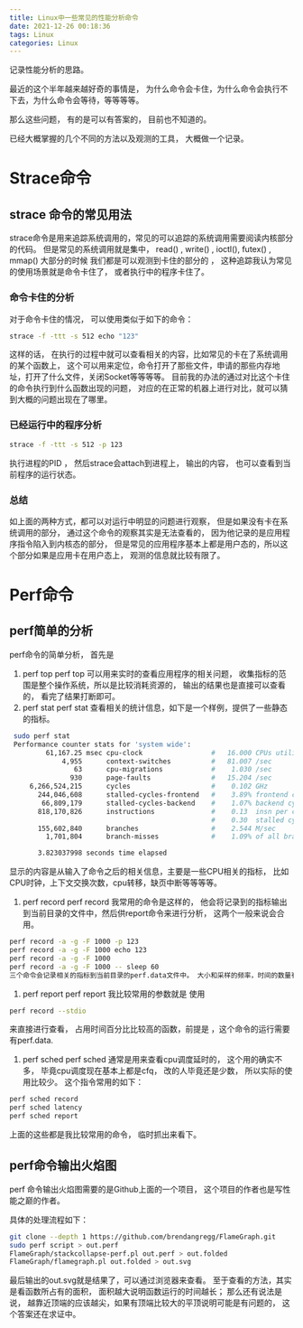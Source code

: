 ```yaml
---
title: Linux中一些常见的性能分析命令
date: 2021-12-26 00:18:36
tags: Linux
categories: Linux
---
```


记录性能分析的思路。

<!-- more -->

最近的这个半年越来越好奇的事情是， 为什么命令会卡住，为什么命令会执行不下去，为什么命令会等待，等等等等。

那么这些问题， 有的是可以有答案的， 目前也不知道的。 

已经大概掌握的几个不同的方法以及观测的工具， 大概做一个记录。

# Strace命令
## strace 命令的常见用法
strace命令是用来追踪系统调用的，常见的可以追踪的系统调用需要阅读内核部分的代码。 但是常见的系统调用就是集中， read() , write() , ioctl(), futex() , mmap()
大部分的时候 我们都是可以观测到卡住的部分的 ， 这种追踪我认为常见的使用场景就是命令卡住了， 或者执行中的程序卡住了。 
### 命令卡住的分析
对于命令卡住的情况， 可以使用类似于如下的命令： 
```bash
strace -f -ttt -s 512 echo "123"
```
这样的话， 在执行的过程中就可以查看相关的内容，比如常见的卡在了系统调用的某个函数上， 这个可以用来定位，命令打开了那些文件，申请的那些内存地址，打开了什么文件，关闭Socket等等等等。 
目前我的办法的通过对比这个卡住的命令执行到什么函数出现的问题， 对应的在正常的机器上进行对比，就可以猜到大概的问题出现在了哪里。
### 已经运行中的程序分析
```bash
strace -f -ttt -s 512 -p 123
```
执行进程的PID ， 然后strace会attach到进程上， 输出的内容， 也可以查看到当前程序的运行状态。 
### 总结
如上面的两种方式，都可以对运行中明显的问题进行观察， 但是如果没有卡在系统调用的部分， 通过这个命令的观察其实是无法查看的， 因为他记录的是应用程序指令陷入到内核态的部分， 但是常见的应用程序基本上都是用户态的，所以这个部分如果是应用卡在用户态上， 观测的信息就比较有限了。

# Perf命令
## perf简单的分析
perf命令的简单分析， 首先是
1. perf top 
perf top 可以用来实时的查看应用程序的相关问题， 收集指标的范围是整个操作系统，所以是比较消耗资源的， 输出的结果也是直接可以查看的， 看完了结果打断即可。 
1. perf stat 
perf stat 查看相关的统计信息，如下是一个样例，提供了一些静态的指标。 
```bash 
 sudo perf stat
 Performance counter stats for 'system wide':
         61,167.25 msec cpu-clock                 #   16.000 CPUs utilized
             4,955      context-switches          #   81.007 /sec
                63      cpu-migrations            #    1.030 /sec
               930      page-faults               #   15.204 /sec
     6,266,524,215      cycles                    #    0.102 GHz                      (83.32%)
       244,046,608      stalled-cycles-frontend   #    3.89% frontend cycles idle     (83.34%)
        66,809,179      stalled-cycles-backend    #    1.07% backend cycles idle      (83.34%)
       818,170,826      instructions              #    0.13  insn per cycle
                                                  #    0.30  stalled cycles per insn  (83.34%)
       155,602,840      branches                  #    2.544 M/sec                    (83.34%)
         1,701,804      branch-misses             #    1.09% of all branches          (83.33%)

       3.823037998 seconds time elapsed
```
显示的内容是从输入了命令之后的相关信息，主要是一些CPU相关的指标， 比如CPU时钟，上下文交换次数，cpu转移，缺页中断等等等等。

1. perf record 
perf record 我常用的命令是这样的， 他会将记录到的指标输出到当前目录的文件中，然后供report命令来进行分析， 这两个一般来说会合用。 
```bash 
perf record -a -g -F 1000 -p 123  
perf record -a -g -F 1000 echo 123
perf record -a -g -F 1000 
perf record -a -g -F 1000 -- sleep 60 
三个命令会记录相关的指标到当前目录的perf.data文件中。 大小和采样的频率，时间的数量有关。
```
1. perf report 
perf report 我比较常用的参数就是 使用 
```bash 
perf record --stdio
```
来直接进行查看， 占用时间百分比比较高的函数，前提是 ，这个命令的运行需要有perf.data.
1. perf sched 
perf sched 通常是用来查看cpu调度延时的， 这个用的确实不多， 毕竟cpu调度现在基本上都是cfq， 改的人毕竟还是少数， 所以实际的使用比较少。 
这个指令常用的如下： 
```bash
perf sched record 
perf sched latency 
perf sched report
```
上面的这些都是我比较常用的命令， 临时抓出来看下。

## perf命令输出火焰图
perf 命令输出火焰图需要的是Github上面的一个项目， 这个项目的作者也是写性能之巅的作者。

具体的处理流程如下： 
```bash 
git clone --depth 1 https://github.com/brendangregg/FlameGraph.git
sudo perf script > out.perf
FlameGraph/stackcollapse-perf.pl out.perf > out.folded
FlameGraph/flamegraph.pl out.folded > out.svg
```
最后输出的out.svg就是结果了，可以通过浏览器来查看。 
至于查看的方法，其实是看函数所占有的面积， 面积越大说明函数运行的时间越长； 
那么还有说法是说， 越靠近顶端的应该越尖，如果有顶端比较大的平顶说明可能是有问题的， 这个答案还在求证中。

